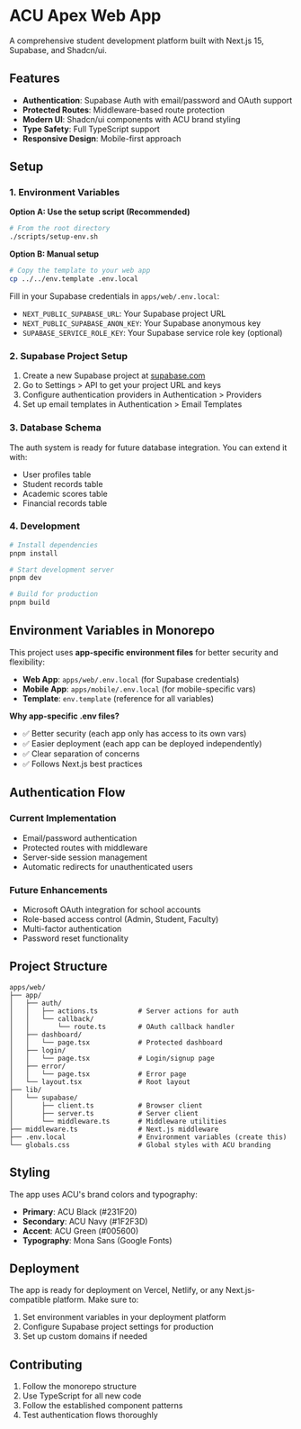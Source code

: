 # ACU Apex Web App

A comprehensive student development platform built with Next.js 15, Supabase, and Shadcn/ui.

## Features

- **Authentication**: Supabase Auth with email/password and OAuth support
- **Protected Routes**: Middleware-based route protection
- **Modern UI**: Shadcn/ui components with ACU brand styling
- **Type Safety**: Full TypeScript support
- **Responsive Design**: Mobile-first approach

## Setup

### 1. Environment Variables

**Option A: Use the setup script (Recommended)**
```bash
# From the root directory
./scripts/setup-env.sh
```

**Option B: Manual setup**
```bash
# Copy the template to your web app
cp ../../env.template .env.local
```

Fill in your Supabase credentials in `apps/web/.env.local`:
- `NEXT_PUBLIC_SUPABASE_URL`: Your Supabase project URL
- `NEXT_PUBLIC_SUPABASE_ANON_KEY`: Your Supabase anonymous key
- `SUPABASE_SERVICE_ROLE_KEY`: Your Supabase service role key (optional)

### 2. Supabase Project Setup

1. Create a new Supabase project at [supabase.com](https://supabase.com)
2. Go to Settings > API to get your project URL and keys
3. Configure authentication providers in Authentication > Providers
4. Set up email templates in Authentication > Email Templates

### 3. Database Schema

The auth system is ready for future database integration. You can extend it with:

- User profiles table
- Student records table
- Academic scores table
- Financial records table

### 4. Development

```bash
# Install dependencies
pnpm install

# Start development server
pnpm dev

# Build for production
pnpm build
```

## Environment Variables in Monorepo

This project uses **app-specific environment files** for better security and flexibility:

- **Web App**: `apps/web/.env.local` (for Supabase credentials)
- **Mobile App**: `apps/mobile/.env.local` (for mobile-specific vars)
- **Template**: `env.template` (reference for all variables)

**Why app-specific .env files?**
- ✅ Better security (each app only has access to its own vars)
- ✅ Easier deployment (each app can be deployed independently)
- ✅ Clear separation of concerns
- ✅ Follows Next.js best practices

## Authentication Flow

### Current Implementation
- Email/password authentication
- Protected routes with middleware
- Server-side session management
- Automatic redirects for unauthenticated users

### Future Enhancements
- Microsoft OAuth integration for school accounts
- Role-based access control (Admin, Student, Faculty)
- Multi-factor authentication
- Password reset functionality

## Project Structure

```
apps/web/
├── app/
│   ├── auth/
│   │   ├── actions.ts          # Server actions for auth
│   │   └── callback/
│   │       └── route.ts        # OAuth callback handler
│   ├── dashboard/
│   │   └── page.tsx            # Protected dashboard
│   ├── login/
│   │   └── page.tsx            # Login/signup page
│   ├── error/
│   │   └── page.tsx            # Error page
│   └── layout.tsx              # Root layout
├── lib/
│   └── supabase/
│       ├── client.ts           # Browser client
│       ├── server.ts           # Server client
│       └── middleware.ts       # Middleware utilities
├── middleware.ts               # Next.js middleware
├── .env.local                  # Environment variables (create this)
└── globals.css                 # Global styles with ACU branding
```

## Styling

The app uses ACU's brand colors and typography:

- **Primary**: ACU Black (#231F20)
- **Secondary**: ACU Navy (#1F2F3D)
- **Accent**: ACU Green (#005600)
- **Typography**: Mona Sans (Google Fonts)

## Deployment

The app is ready for deployment on Vercel, Netlify, or any Next.js-compatible platform. Make sure to:

1. Set environment variables in your deployment platform
2. Configure Supabase project settings for production
3. Set up custom domains if needed

## Contributing

1. Follow the monorepo structure
2. Use TypeScript for all new code
3. Follow the established component patterns
4. Test authentication flows thoroughly